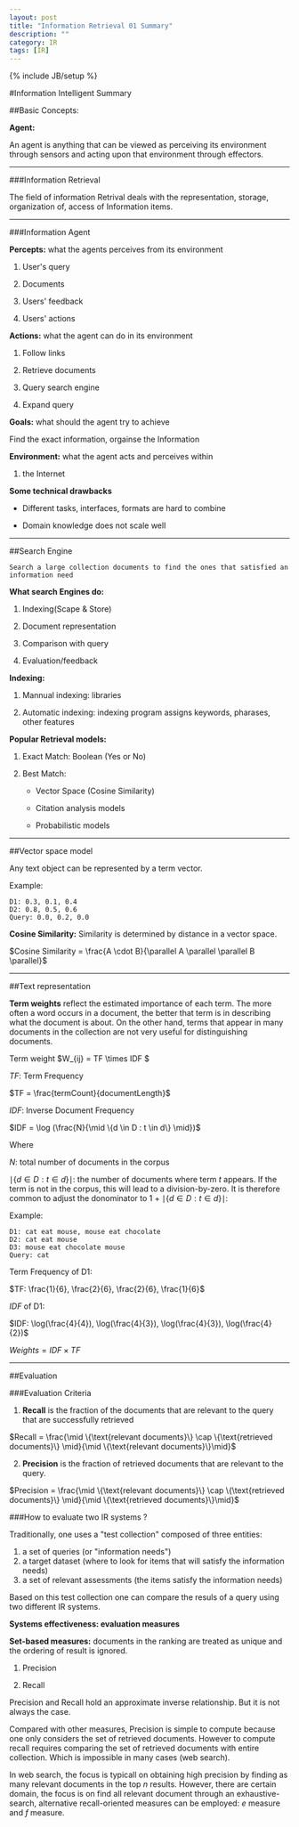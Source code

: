 ```yaml
---
layout: post
title: "Information Retrieval 01 Summary"
description: ""
category: IR
tags: [IR]
---
```

{% include JB/setup %}


<!--more-->


#Information Intelligent Summary

##Basic Concepts:

**Agent:**

An agent is anything that can be viewed as perceiving its environment through sensors and acting upon that environment through effectors.

---

###Information Retrieval

The field of information Retrival deals with the representation, storage, organization of, access of Information items.

---

###Information Agent

**Percepts:** what the agents perceives from its environment

1. User's query

2. Documents

3. Users' feedback

4. Users' actions

**Actions:** what the agent can do in its environment

1. Follow links

2. Retrieve documents

3. Query search engine

4. Expand query

**Goals:** what should the agent try to achieve

Find the exact information, orgainse the Information

**Environment:** what the agent acts and perceives within

1. the Internet

**Some technical drawbacks**

- Different tasks, interfaces, formats are hard to combine

- Domain knowledge does not scale well

---

##Search Engine

    Search a large collection documents to find the ones that satisfied an information need

**What search Engines do:**

1. Indexing(Scape & Store)

2. Document representation

3. Comparison with query

4. Evaluation/feedback

**Indexing:**

1. Mannual indexing: libraries

2. Automatic indexing: indexing program assigns keywords, pharases, other features

**Popular Retrieval models:**

1. Exact Match: Boolean (Yes or No)

2. Best Match: 

	- Vector Space (Cosine Similarity)

	- Citation analysis models

	- Probabilistic models

---

##Vector space model 

Any text object can be represented by a term vector.

Example:

    D1: 0.3, 0.1, 0.4
    D2: 0.8, 0.5, 0.6
    Query: 0.0, 0.2, 0.0

**Cosine Similarity:** Similarity is determined by distance in a vector space.

$Cosine Similarity = \frac{A \cdot B}{\parallel A \parallel \parallel B \parallel}$


---

##Text representation

**Term weights** reflect the estimated importance of each term. The more often a word occurs in a document, the better that term is in describing what the document is about.
On the other hand, terms that appear in many documents in the collection are not very useful for distinguishing documents.


Term weight $W_{ij} = TF \times IDF $

$TF$: Term Frequency

$TF = \frac{termCount}{documentLength}$

$IDF$: Inverse Document Frequency

$IDF = \log (\frac{N}{\mid \{d \in D : t \in d\} \mid})$


Where 

$N:$ total number of documents in the corpus

$\mid \{d \in D : t \in d\} \mid:$ the number of documents where term $t$ appears. If the term is not in the corpus, this will
lead to a division-by-zero. It is therefore common to adjust the donominator to 1 + $\mid \{d \in D : t \in d\} \mid:$

Example:

    D1: cat eat mouse, mouse eat chocolate
    D2: cat eat mouse
    D3: mouse eat chocolate mouse 
    Query: cat 

Term Frequency of D1:

$TF: \frac{1}{6}, \frac{2}{6}, \frac{2}{6}, \frac{1}{6}$

$IDF$ of D1:

$IDF: \log(\frac{4}{4}), \log(\frac{4}{3}), \log(\frac{4}{3}), \log(\frac{4}{2})$

$Weights = IDF \times TF$

---

##Evaluation

###Evaluation Criteria

1. **Recall** is the fraction of the documents that are relevant to the query that are successfully retrieved

$Recall = \frac{\mid \{\text{relevant documents}\} \cap \{\text{retrieved documents}\} \mid}{\mid \{\text{relevant documents}\}\mid}$

2. **Precision** is the fraction of retrieved documents that are relevant to the query.

$Precision = \frac{\mid \{\text{relevant documents}\} \cap \{\text{retrieved documents}\} \mid}{\mid \{\text{retrieved documents}\}\mid}$

###How to evaluate two IR systems ?

Traditionally, one uses a "test collection" composed of three entities:

1. a set of queries (or "information needs")
2. a target dataset (where to look for items that will satisfy the information needs)
3. a set of relevant assessments (the items satisfy the information needs)

Based on this test collection one can compare the resuls of a query using two different IR systems.

**Systems effectiveness: evaluation measures**

**Set-based measures:** documents in the ranking are treated as unique and the ordering of result is ignored.

1. Precision

2. Recall 

Precision and Recall hold an approximate inverse relationship. But it is not always the case.

Compared with other measures, Precision is simple to compute because one only considers the set of retrieved documents. However to compute
recall requires comparing the set of retrieved documents with entire collection. Which is impossible in many cases (web search).

In web search, the focus is typicall on obtaining high precision by finding as many relevant documents in the top $n$ results. However,
there are certain domain, the focus is on find all relevant document through an exhaustive-search, alternative recall-oriented 
measures can be employed: $e$ measure and $f$ measure.
